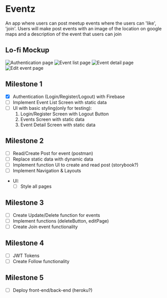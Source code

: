 # Eventz

An app where users can post meetup events where the users can 'like', 'join'. Users will make post events with an image of the location on google maps and a description of the event that users can join

## Lo-fi Mockup

![Authentication page](https://i.imgur.com/oT4X6MO.png)
![Event list page](https://i.imgur.com/xZ7e8Ir.png)
![Event detail page](https://i.imgur.com/hQJroWj.png)
![Edit event page](https://i.imgur.com/vnIVGu1.png)

## Milestone 1

- [x] Authentication (Login/Register/Logout) with Firebase
- [ ] Implement Event List Screen with static data
- [ ] UI with basic styling(only for testing):
  1. Login/Register Screen with Logout Button
  2. Events Screen with static data
  3. Event Detail Screen with static data

## Milestone 2

- [ ] Read/Create Post for event (postman)
- [ ] Replace static data with dynamic data
- [ ] Implement function UI to create and read post (storybook?)
- [ ] Implement Navigation & Layouts

- UI:
  - [ ] Style all pages

## Milestone 3

- [ ] Create Update/Delete function for events
- [ ] Implement functions (deleteButton, editPage)
- [ ] Create Join event functionality

## Milestone 4

- [ ] JWT Tokens
- [ ] Create Follow functionality

## Milestone 5

- [ ] Deploy front-end/back-end (heroku?)
